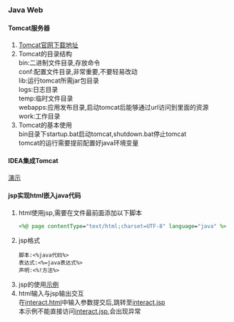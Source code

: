 ### Java Web
#### Tomcat服务器
1. [Tomcat官网下载地址](http://tomcat.apache.org/)
2. Tomcat的目录结构  
   bin:二进制文件目录,存放命令  
   conf:配置文件目录,非常重要,不要轻易改动  
   lib:运行tomcat所需jar包目录  
   logs:日志目录  
   temp:临时文件目录  
   webapps:应用发布目录,启动tomcat后能够通过url访问到里面的资源  
   work:工作目录
3. Tomcat的基本使用  
   bin目录下startup.bat启动tomcat,shutdown.bat停止tomcat  
   tomcat的运行需要提前配置好java环境变量
#### IDEA集成Tomcat
[演示](IDEA集成Tomcat.mp4)
#### jsp实现html嵌入java代码
1. html使用jsp,需要在文件最前面添加以下脚本
    ```jsp
    <%@ page contentType="text/html;charset=UTF-8" language="java" %>
    ```
2. jsp格式  
   ```jsp指令:<%@%>  
   脚本:<%java代码%>  
   表达式:<%=java表达式%>  
   声明:<%!方法%>  
   ```
3. jsp的使用[示例](web/index.jsp)
4. html输入与jsp输出交互  
   在[interact.html](web/interact.html)中输入参数提交后,跳转至[interact.jsp](web/interact.jsp)  
   本示例不能直接访问[interact.jsp](web/interact.jsp),会出现异常
